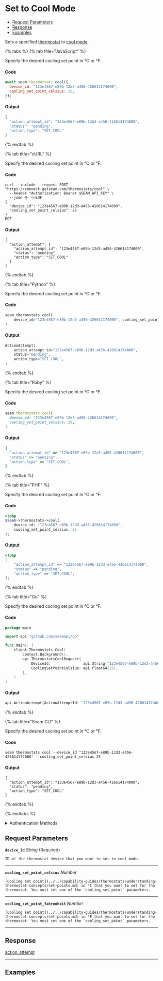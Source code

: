 # Set to Cool Mode

- [Request Parameters](./#request-parameters)
- [Response](./#response)
- [Examples](./#examples)

Sets a specified [thermostat](https://docs.seam.co/latest/capability-guides/thermostats) to [cool mode](https://docs.seam.co/latest/capability-guides/thermostats/configure-current-climate-settings).


{% tabs %}
{% tab title="JavaScript" %}

Specify the desired cooling set point in °C or °F.

#### Code

```javascript
await seam.thermostats.cool({
  device_id: "123e4567-e89b-12d3-a456-426614174000",
  cooling_set_point_celsius: 25,
});
```

#### Output

```javascript
{
  "action_attempt_id": "123e4567-e89b-12d3-a456-426614174000",
  "status": "pending",
  "action_type": "SET_COOL"
}
```
{% endtab %}

{% tab title="cURL" %}

Specify the desired cooling set point in °C or °F.

#### Code

```curl
curl --include --request POST "https://connect.getseam.com/thermostats/cool" \
  --header "Authorization: Bearer $SEAM_API_KEY" \
  --json @- <<EOF
{
  "device_id": "123e4567-e89b-12d3-a456-426614174000",
  "cooling_set_point_celsius": 25
}
EOF
```

#### Output

```curl
{
  "action_attempt": {
    "action_attempt_id": "123e4567-e89b-12d3-a456-426614174000",
    "status": "pending",
    "action_type": "SET_COOL"
  }
}
```
{% endtab %}

{% tab title="Python" %}

Specify the desired cooling set point in °C or °F.

#### Code

```python
seam.thermostats.cool(
    device_id="123e4567-e89b-12d3-a456-426614174000", cooling_set_point_celsius=25
)
```

#### Output

```python
ActionAttempt(
    action_attempt_id="123e4567-e89b-12d3-a456-426614174000",
    status="pending",
    action_type="SET_COOL",
)
```
{% endtab %}

{% tab title="Ruby" %}

Specify the desired cooling set point in °C or °F.

#### Code

```ruby
seam.thermostats.cool(
  device_id: "123e4567-e89b-12d3-a456-426614174000",
  cooling_set_point_celsius: 25,
)
```

#### Output

```ruby
{
  "action_attempt_id" => "123e4567-e89b-12d3-a456-426614174000",
  "status" => "pending",
  "action_type" => "SET_COOL",
}
```
{% endtab %}

{% tab title="PHP" %}

Specify the desired cooling set point in °C or °F.

#### Code

```php
<?php
$seam->thermostats->cool(
    device_id: "123e4567-e89b-12d3-a456-426614174000",
    cooling_set_point_celsius: 25
);
```

#### Output

```php
<?php
[
    "action_attempt_id" => "123e4567-e89b-12d3-a456-426614174000",
    "status" => "pending",
    "action_type" => "SET_COOL",
];
```
{% endtab %}

{% tab title="Go" %}

Specify the desired cooling set point in °C or °F.

#### Code

```go
package main

import api "github.com/seamapi/go"

func main() {
	client.Thermostats.Cool(
		context.Background(),
		api.ThermostatsCoolRequest{
			DeviceId:               api.String("123e4567-e89b-12d3-a456-426614174000"),
			CoolingSetPointCelsius: api.Float64(25),
		},
	)
}
```

#### Output

```go
api.ActionAttempt{ActionAttemptId: "123e4567-e89b-12d3-a456-426614174000", Status: "pending", ActionType: "SET_COOL"}
```
{% endtab %}

{% tab title="Seam CLI" %}

Specify the desired cooling set point in °C or °F.

#### Code

```seam_cli
seam thermostats cool --device_id "123e4567-e89b-12d3-a456-426614174000" --cooling_set_point_celsius 25
```

#### Output

```seam_cli
{
  "action_attempt_id": "123e4567-e89b-12d3-a456-426614174000",
  "status": "pending",
  "action_type": "SET_COOL"
}
```
{% endtab %}

{% endtabs %}


<details>

<summary>Authentication Methods</summary>

- API key
- Client session token
- Personal access token
  <br>Must also include the `seam-workspace` header in the request.

To learn more, see [Authentication](https://docs.seam.co/latest/api/authentication).
</details>

## Request Parameters

**`device_id`** *String* (Required)

````
ID of the thermostat device that you want to set to cool mode.
````

---

**`cooling_set_point_celsius`** *Number*

````
[Cooling set point](../../capability-guides/thermostats/understanding-thermostat-concepts/set-points.md) in °C that you want to set for the thermostat. You must set one of the `cooling_set_point` parameters.
````

---

**`cooling_set_point_fahrenheit`** *Number*

````
[Cooling set point](../../capability-guides/thermostats/understanding-thermostat-concepts/set-points.md) in °F that you want to set for the thermostat. You must set one of the `cooling_set_point` parameters.
````

---


## Response

[action\_attempt](./)


---

## Examples

